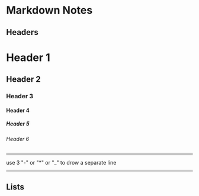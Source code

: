 # Markdown Notes

## Headers

# Header 1

## Header 2

### Header 3

#### Header 4

##### Header 5

###### Header 6

---

use 3 "-" or "*" or "_" to drow a separate line

---

## Lists
